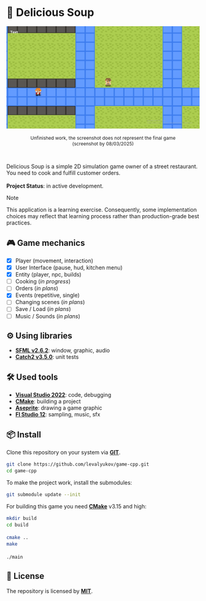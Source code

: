 ﻿# 🍲 Delicious Soup

![screenshot](assets/preview.png)
<p align="center" style="font-size:12px">Unfinished work, the screenshot does not represent the final game <br> (screenshot by 08/03/2025)</p>
<br>

Delicious Soup is a simple 2D simulation game owner of a street restaurant. You need to cook and fulfill customer orders.
\
\
**Project Status**: in active development.

> [!NOTE]  
> This application is a learning exercise. Consequently, some implementation choices may reflect that learning process rather than production-grade best practices.

## 🎮 Game mechanics

- [X] Player (movement, interaction)
- [X] User Interface (pause, hud, kitchen menu)
- [X] Entity (player, npc, builds)
- [ ] Cooking (*in progress*)
- [ ] Orders (*in plans*)
- [X] Events (repetitive, single)
- [ ] Changing scenes (*in plans*)
- [ ] Save / Load (*in plans*)
- [ ] Music / Sounds (*in plans*)

## ⚙️ Using libraries

- **[SFML v2.6.2](https://github.com/SFML/SFML/tree/2.6.2)**: window, graphic, audio
- **[Catch2 v3.5.0](https://github.com/catchorg/Catch2/tree/v3.5.0)**: unit tests

## 🛠️ Used tools

- **[Visual Studio 2022](https://visualstudio.microsoft.com/vs/)**: code, debugging
- **[CMake](https://cmake.org/)**: building a project
- **[Aseprite](https://aseprite.org/)**: drawing a game graphic
- **[Fl Studio 12](https://www.image-line.com/)**: sampling, music, sfx

## 📦 Install

Clone this repository on your system via **[GIT](https://git-scm.com/downloads)**.

```bash
git clone https://github.com/levalyukov/game-cpp.git
cd game-cpp
```

To make the project work, install the submodules:

```bash
git submodule update --init
```

For building this game you need **[CMake](https://cmake.org/download/)** v3.15 and high:

```bash
mkdir build
cd build

cmake ..
make

./main
```

## 📜 License

The repository is licensed by **[MIT](license)**.
